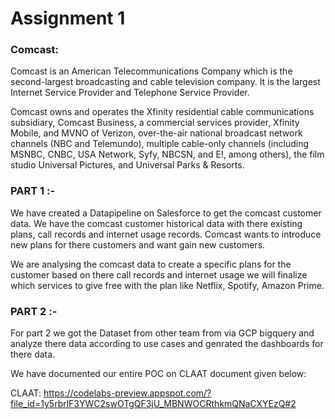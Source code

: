 # Assignment 1

### Comcast:
Comcast is an American Telecommunications Company which is the second-largest broadcasting and cable television company. It is the largest Internet Service Provider and Telephone Service Provider.

Comcast owns and operates the Xfinity residential cable communications subsidiary, Comcast Business, a commercial services provider, Xfinity Mobile, and MVNO of Verizon, over-the-air national broadcast network channels (NBC and Telemundo), multiple cable-only channels (including MSNBC, CNBC, USA Network, Syfy, NBCSN, and E!, among others), the film studio Universal Pictures, and Universal Parks & Resorts.

### PART 1 :-
We have created a Datapipeline on Salesforce to get the comcast customer data. We have the comcast customer historical data with there existing plans, call records and internet usage records. Comcast wants to introduce new plans for there customers and want gain new customers.

We are analysing the comcast data to create a specific plans for the customer based on there call records and internet usage we will finalize which services to give free with the plan like Netflix, Spotify, Amazon Prime.

### PART 2 :-
For part 2 we got the Dataset from other team from via GCP bigquery and analyze there data according to use cases and genrated the dashboards for there data.

We have documented our entire POC on CLAAT document given below:

CLAAT:
https://codelabs-preview.appspot.com/?file_id=1y5rbrlF3YWC2swOTgQF3jU_MBNWOCRthkmQNaCXYEzQ#2
